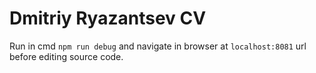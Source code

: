 # Dmitriy Ryazantsev CV
Run in cmd `npm run debug` and navigate in browser at `localhost:8081` url before editing source code.
